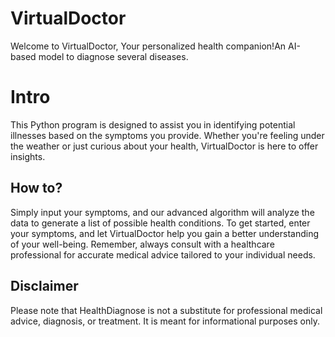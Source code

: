 # VirtualDoctor
Welcome to VirtualDoctor, Your personalized health companion!An AI-based model to diagnose several diseases.

# Intro
This Python program is designed to assist you in identifying potential illnesses based on the symptoms you provide.
Whether you're feeling under the weather or just curious about your health, VirtualDoctor is here to offer insights.

## How to?
Simply input your symptoms, and our advanced algorithm will analyze the data to generate a list of possible health conditions. 
To get started, enter your symptoms, and let VirtualDoctor help you gain a better understanding of your well-being.
Remember, always consult with a healthcare professional for accurate medical advice tailored to your individual needs.

## Disclaimer
Please note that HealthDiagnose is not a substitute for professional medical advice, diagnosis, or treatment.
It is meant for informational purposes only.
